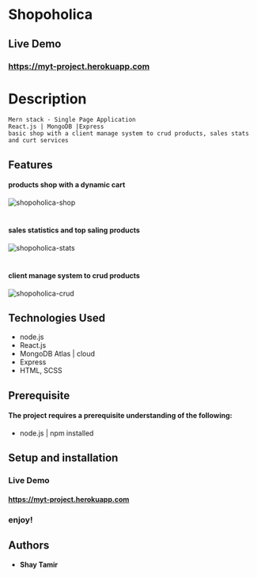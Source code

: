 
# Shopoholica


## Live Demo
### https://myt-project.herokuapp.com

### 

# Description
```
Mern stack - Single Page Application
React.js | MongoDB |Express
basic shop with a client manage system to crud products, sales stats and curt services

```


## Features

#### products shop with a dynamic cart
![shopoholica-shop](https://user-images.githubusercontent.com/24354228/122645432-3f3db000-d123-11eb-9389-f4c8aca288cd.jpeg)
#
#### sales statistics and top saling products
![shopoholica-stats](https://user-images.githubusercontent.com/24354228/122645412-29c88600-d123-11eb-9ecc-fc935eb9dd3d.jpeg)
#
####  client manage system to crud products
![shopoholica-crud](https://user-images.githubusercontent.com/24354228/122645586-b7a47100-d123-11eb-8ef6-e81f403d120f.jpeg)


## Technologies Used

- node.js
- React.js
- MongoDB Atlas | cloud
- Express
- HTML, SCSS

## Prerequisite

#### The project requires a prerequisite understanding of the following:

- node.js | npm installed

## Setup and installation
### Live Demo
#### https://myt-project.herokuapp.com


### enjoy!

## Authors

- **Shay Tamir**

